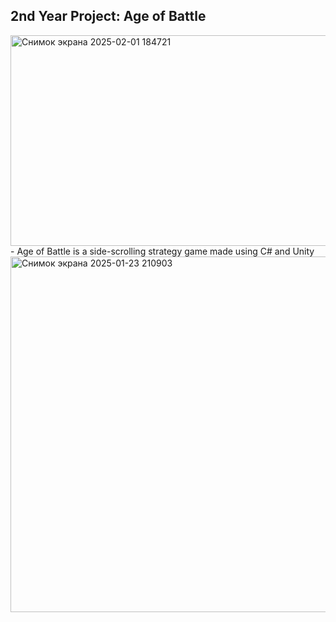 ## 2nd Year Project: Age of Battle 
<img width="541" height="337" alt="Снимок экрана 2025-02-01 184721" src="https://github.com/user-attachments/assets/db5e47cd-cf18-4a22-acb5-a669f715f228" />
- Age of Battle is a side-scrolling strategy game made using C# and Unity
<img width="1467" height="569" alt="Снимок экрана 2025-01-23 210903" src="https://github.com/user-attachments/assets/d41d6015-01df-4cd9-8d28-512a6677896f" />

<!--

**TomDeBarra/TomDeBarra** is a ✨ _special_ ✨ repository because its `README.md` (this file) appears on your GitHub profile.

Here are some ideas to get you started:

- 🔭 I’m currently working on ...
- 🌱 I’m currently learning ...
- 👯 I’m looking to collaborate on ...
- 🤔 I’m looking for help with ...
- 💬 Ask me about ...
- 📫 How to reach me: ...
- 😄 Pronouns: ...
- ⚡ Fun fact: ...
-->
